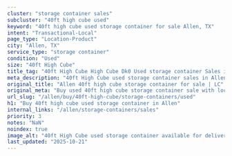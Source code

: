 ```yaml
---
cluster: "storage container sales"
subcluster: "40ft high cube used"
keyword: "40ft high cube used storage container for sale Allen, TX"
intent: "Transactional-Local"
page_type: "Location-Product"
city: "Allen, TX"
service_type: "storage container"
condition: "Used"
size: "40ft High Cube"
title_tag: "40ft High Cube High Cube Dk0 Used storage container Sales in Allen | LC Container"
meta_description: "40ft High Cube used storage container sales in Allen. High cube containers with extra height. Fast delivery, competitive pricing. Serving storage containers area. Quote ID: YHE. Call (214) 524-4168 for your free quote today."
original_title: "Allen 40ft high cube storage container for sale | LC"
original_meta: "Buy used 40ft high cube storage container sale with local delivery in Allen, TX. LC Container — local Since 2003. Request a fast quote today."
url_slug: "/allen/buy/40ft-high-cube/storage-containers/used"
h1: "Buy 40ft high cube used storage container in Allen"
internal_links: "/allen/storage-containers/sales"
priority: 3
notes: "NaN"
noindex: true
image_alt: "40ft High Cube used storage container available for delivery in Allen"
last_updated: "2025-10-21"
---
```


<!-- TODO: Add unique city/inventory copy, images, and internal links here. -->
